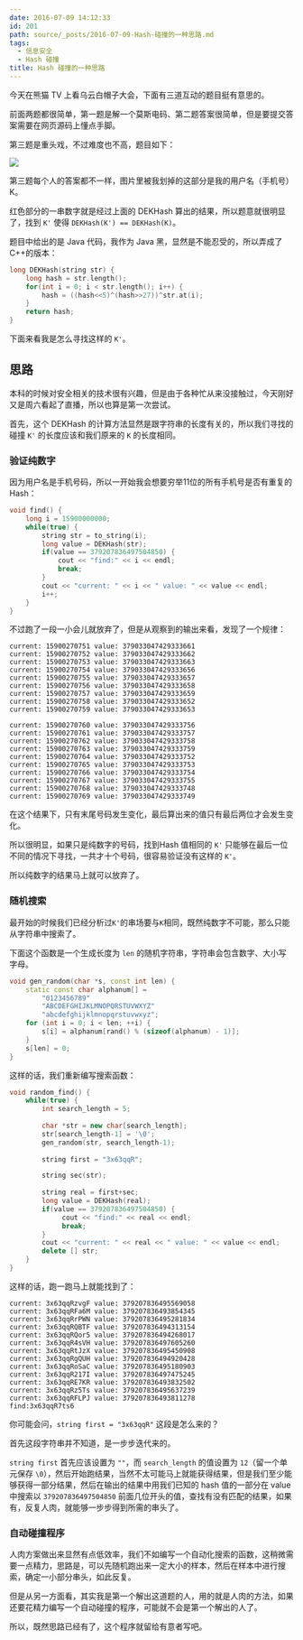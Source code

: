 ```yaml
---
date: 2016-07-09 14:12:33
id: 201
path: source/_posts/2016-07-09-Hash-碰撞的一种思路.md
tags:
  - 信息安全
  - Hash 碰撞
title: Hash 碰撞的一种思路
---
```


今天在熊猫 TV 上看乌云白帽子大会，下面有三道互动的题目挺有意思的。

前面两题都很简单，第一题是解一个莫斯电码、第二题答案很简单，但是要提交答案需要在网页源码上懂点手脚。

第三题是重头戏，不过难度也不高，题目如下：

![](/images/posts/201/1.png)

第三题每个人的答案都不一样，图片里被我划掉的这部分是我的用户名（手机号） K。

红色部分的一串数字就是经过上面的 DEKHash 算出的结果，所以题意就很明显了，找到 `K'` 使得 `DEKHash(K') == DEKHash(K)`。


题目中给出的是 Java 代码，我作为 Java 黑，显然是不能忍受的，所以弄成了 C++的版本：

```cpp
long DEKHash(string str) {
    long hash = str.length();
    for(int i = 0; i < str.length(); i++) {
        hash = ((hash<<5)^(hash>>27))^str.at(i);
    }
    return hash;
}
```

下面来看我是怎么寻找这样的 `K'`。

<!--more-->

## 思路

本科的时候对安全相关的技术很有兴趣，但是由于各种忙从来没接触过，今天刚好又是周六看起了直播，所以也算是第一次尝试。

首先，这个 DEKHash 的计算方法显然是跟字符串的长度有关的，所以我们寻找的碰撞 `K'` 的长度应该和我们原来的 `K` 的长度相同。

### 验证纯数字

因为用户名是手机号码，所以一开始我会想要穷举11位的所有手机号是否有重复的 Hash：


```cpp
void find() {
    long i = 15900000000;
    while(true) {
        string str = to_string(i);
        long value = DEKHash(str);
        if(value == 379207836497504850) {
            cout << "find:" << i << endl;
            break;
        }
        cout << "current: " << i << " value: " << value << endl;
        i++;
    }
}
```

不过跑了一段一小会儿就放弃了，但是从观察到的输出来看，发现了一个规律：

```
current: 15900270751 value: 379033047429333661
current: 15900270752 value: 379033047429333662
current: 15900270753 value: 379033047429333663
current: 15900270754 value: 379033047429333656
current: 15900270755 value: 379033047429333657
current: 15900270756 value: 379033047429333658
current: 15900270757 value: 379033047429333659
current: 15900270758 value: 379033047429333652
current: 15900270759 value: 379033047429333653

current: 15900270760 value: 379033047429333756
current: 15900270761 value: 379033047429333757
current: 15900270762 value: 379033047429333758
current: 15900270763 value: 379033047429333759
current: 15900270764 value: 379033047429333752
current: 15900270765 value: 379033047429333753
current: 15900270766 value: 379033047429333754
current: 15900270767 value: 379033047429333755
current: 15900270768 value: 379033047429333748
current: 15900270769 value: 379033047429333749
```

在这个结果下，只有末尾号码发生变化，最后算出来的值只有最后两位才会发生变化。

所以很明显，如果只是纯数字的号码，找到Hash 值相同的 `K'` 只能够在最后一位不同的情况下寻找，一共才十个号码，很容易验证没有这样的 `K'`。

所以纯数字的结果马上就可以放弃了。

### 随机搜索

最开始的时候我们已经分析过`K'`的串场要与`K`相同，既然纯数字不可能，那么只能从字符串中搜索了。

下面这个函数是一个生成长度为 `len` 的随机字符串，字符串会包含数字、大小写字母。

```cpp
void gen_random(char *s, const int len) {
    static const char alphanum[] =
        "0123456789"
        "ABCDEFGHIJKLMNOPQRSTUVWXYZ"
        "abcdefghijklmnopqrstuvwxyz";
    for (int i = 0; i < len; ++i) {
        s[i] = alphanum[rand() % (sizeof(alphanum) - 1)];
    }
    s[len] = 0;
}
```

这样的话，我们重新编写搜索函数：

```cpp
void random_find() {
    while(true) {
        int search_length = 5;
        
        char *str = new char[search_length];
        str[search_length-1] = '\0';
        gen_random(str, search_length-1);
        
        string first = "3x63qqR";

        string sec(str);
        
        string real = first+sec;
        long value = DEKHash(real);
        if(value == 379207836497504850) {
             cout << "find:" << real << endl;
             break;
        }
        cout << "current: " << real << " value: " << value << endl;
        delete [] str;
    }
}

```

这样的话，跑一跑马上就能找到了：

```
current: 3x63qqRzvgF value: 379207836495569058
current: 3x63qqRFa6M value: 379207836493854345
current: 3x63qqRrPWN value: 379207836495281834
current: 3x63qqRQBTF value: 379207836494313154
current: 3x63qqRQor5 value: 379207836494268017
current: 3x63qqR4sVH value: 379207836497605260
current: 3x63qqRtJzX value: 379207836495450908
current: 3x63qqRgQUH value: 379207836494920428
current: 3x63qqRoSaC value: 379207836495180903
current: 3x63qqR217I value: 379207836497475245
current: 3x63qqRE7KR value: 379207836493832502
current: 3x63qqRz5Ts value: 379207836495637239
current: 3x63qqRFLPJ value: 379207836493811278
find:3x63qqR7ts6
```

你可能会问，`string first = "3x63qqR"` 这段是怎么来的？

首先这段字符串并不知道，是一步步迭代来的。

`string first` 首先应该设置为 `""`，而 `search_length` 的值设置为 `12`（留一个单元保存 `\0`），然后开始跑结果，当然不太可能马上就能获得结果，但是我们至少能够获得一部分结果，然后在输出的结果中用我们已知的 hash 值的一部分在 value 中搜索以 `379207836497504850` 前面几位开头的值，查找有没有匹配的结果，如果有，反复人肉，就能够一步步得到所需的串头了。

### 自动碰撞程序

人肉方案做出来显然有点低效率，我们不如编写一个自动化搜索的函数，这稍微需要一点精力，思路是，可以先随机跑出来一定大小的样本，然后在样本中进行搜索，确定一小部分串头，如此反复。

但是从另一方面看，其实我是第一个解出这道题的人，用的就是人肉的方法，如果还要花精力编写一个自动碰撞的程序，可能就不会是第一个解出的人了。

所以，既然思路已经有了，这个程序就留给有意者写吧。